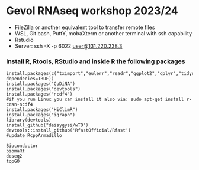# Gevol RNAseq workshop 2023/24

- FileZilla or another equivalent tool to transfer remote files
- WSL, Git bash, PuttY, mobaXterm or another terminal with ssh capability
- Rstudio
- Server: ssh -X -p 6022 user@131.220.238.3


### Install R, Rtools, RStudio and inside R the following packages
```
install.packages(c("tximport","eulerr","readr","ggplot2","dplyr","tidyr", dependecies=TRUE))
install.packages('CoDiNA')
install.packages("devtools")
install.packages("ncdf4")
#if you run Linux you can install it also via: sudo apt-get install r-cran-ncdf4
install.packages("HiClimR")
install.packages("igraph")
library(devtools)
install_github("deisygysi/wTO")
devtools::install_github('RfastOfficial/Rfast')
#update RcppArmadillo

Bioconductor
biomaRt
deseq2
topGO



```


